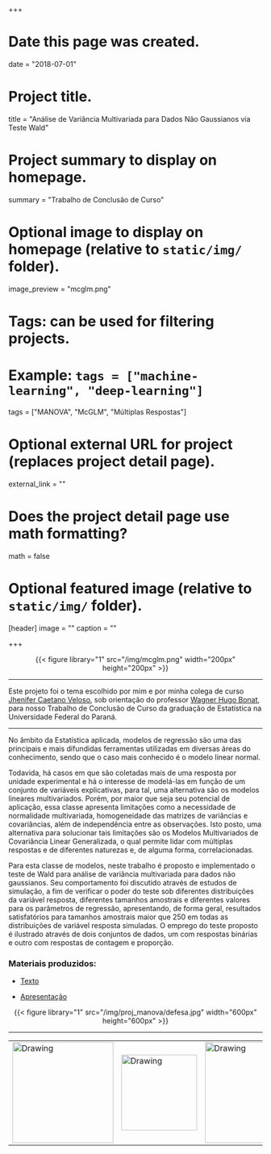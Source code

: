 +++
# Date this page was created.
date = "2018-07-01"

# Project title.
title = "Análise de Variância Multivariada para Dados Não Gaussianos via Teste Wald"

# Project summary to display on homepage.
summary = "Trabalho de Conclusão de Curso"

# Optional image to display on homepage (relative to `static/img/` folder).
image_preview = "mcglm.png"

# Tags: can be used for filtering projects.
# Example: `tags = ["machine-learning", "deep-learning"]`
tags = ["MANOVA", "McGLM", "Múltiplas Respostas"]

# Optional external URL for project (replaces project detail page).
external_link = ""

# Does the project detail page use math formatting?
math = false

# Optional featured image (relative to `static/img/` folder).
[header]
image = ""
caption = ""

+++

<center>
{{< figure library="1" src="/img/mcglm.png" width="200px" height="200px" >}}
</center>

---

Este projeto foi o tema escolhido por mim e por minha colega de curso [Jhenifer Caetano Veloso][jheni], sob orientação do professor [Wagner Hugo Bonat][bonat], para nosso Trabalho de Conclusão de Curso da graduação de Estatística na Universidade Federal do Paraná.

---

No âmbito da Estatística aplicada, modelos de regressão são uma das principais e mais difundidas ferramentas utilizadas em diversas áreas do conhecimento, sendo que o caso mais conhecido é o modelo linear normal. 

Todavida, há casos em que são coletadas mais de uma resposta por unidade experimental e há o interesse de modelá-las em função de um conjunto de variáveis explicativas, para tal, uma alternativa são os modelos lineares multivariados. Porém, por maior que seja seu potencial de aplicação, essa classe apresenta limitações como a necessidade de normalidade multivariada, homogeneidade das matrizes de variâncias e covariâncias, além de independência entre as observações. Isto posto, uma alternativa para solucionar tais limitações são os Modelos Multivariados de Covariância Linear Generalizada, o qual permite lidar com múltiplas respostas e de diferentes naturezas e, de alguma forma, correlacionadas. 

Para esta classe de modelos, neste trabalho é proposto e implementado o teste de Wald para análise de variância multivariada para dados não gaussianos. Seu comportamento foi discutido através de estudos de simulação, a fim de verificar o poder do teste sob diferentes distribuições da variável resposta, diferentes tamanhos amostrais e diferentes valores para os parâmetros de regressão, apresentando, de forma geral, resultados satisfatórios para tamanhos amostrais maior que 250 em todas as distribuições de variável resposta simuladas. O emprego do teste proposto é ilustrado através de dois conjuntos de dados, um com respostas binárias e outro com respostas de contagem e proporção.

### Materiais produzidos:

- [Texto](/img/proj_manova/tcc.pdf)

- [Apresentação](/img/proj_manova/apresentacao.pdf)

<center>
{{< figure library="1" src="/img/proj_manova/defesa.jpg" width="600px" height="600px" >}}
</center>


---

<table><tr>
<td> <img src="/img/proj_manova/logo-pet.png" alt="Drawing" style="width: 200px;"/> </td>
<td> <img src="/img/proj_manova/leg.png" alt="Drawing" style="width: 150px;"/> </td>
<td> <img src="/img/proj_manova/ufpr.jpg" alt="Drawing" style="width: 200px;"/> </td>
</tr></table>

[bonat]: http://www.leg.ufpr.br/~wagner/
[jheni]: https://www.linkedin.com/in/jhecaetano/
